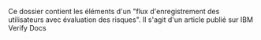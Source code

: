 Ce dossier contient les éléments d'un "flux d'enregistrement des utilisateurs avec évaluation des risques". Il s'agit d'un article publié sur IBM Verify Docs

<!-- v2.3.7 : caits-prod-app-gp_webui_20241231T140712-17_en_fr -->